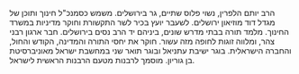 הרב יותם הלפרין, נשוי פלוס שתיים, גר בירושלים. משמש כסמנכ"ל חינוך ותוכן של מגדל דוד מוזיאון ירושלים. לשעבר יועץ בכיר לשר התקשורת וחוקר מדיניות במשרד החינוך. מלמד תורה בבתי מדרש שונים, ביניהם יד הרב נסים בירושלים. חבר ארגון רבני צהר, ומלווה זוגות לחופה מזה עשור. חוקר את יחסי התורה והמדינה, הקודש והחול, והחברה הישראלית. בוגר ישיבת עתניאל ובוגר תואר שני במחשבת ישראל מאוניברסיטת בן גוריון. מוסמך לרבנות מטעם הרבנות הראשית לישראל.